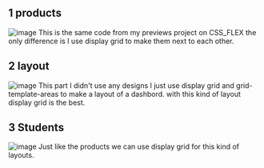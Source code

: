 ## 1 products
![image](https://github.com/user-attachments/assets/c23cccd7-75af-447e-aa88-d28fcbf83e0f)
This is the same code from my previews project on CSS_FLEX the only difference is I use display grid to make 
them next to each other.

## 2 layout 
![image](https://github.com/user-attachments/assets/9d4136b0-904f-4659-a9a6-3cc81513ab48)
This part I didn't use any designs I just use display grid and grid-template-areas to make a layout of a dashbord.
with this kind of layout display grid is the best.

## 3 Students 
![image](https://github.com/user-attachments/assets/712e9abc-0126-401a-8451-2429c6cf81df)
Just like the products we can use display grid for this kind of layouts.
